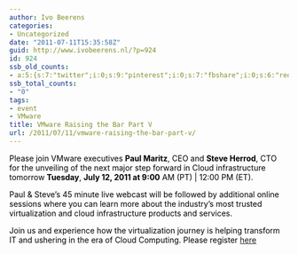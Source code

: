 ```yaml
---
author: Ivo Beerens
categories:
- Uncategorized
date: "2011-07-11T15:35:58Z"
guid: http://www.ivobeerens.nl/?p=924
id: 924
ssb_old_counts:
- a:5:{s:7:"twitter";i:0;s:9:"pinterest";i:0;s:7:"fbshare";i:0;s:6:"reddit";i:0;s:6:"tumblr";N;}
ssb_total_counts:
- "0"
tags:
- event
- VMware
title: VMware Raising the Bar Part V
url: /2011/07/11/vmware-raising-the-bar-part-v/
---
```


<font color="#000000">Please join VMware executives **Paul Maritz**, CEO and **Steve Herrod**, CTO for the unveiling of the next major step forward in Cloud infrastructure tomorrow **Tuesday**, **July 12, 2011 at 9:00** AM (PT) | 12:00 PM (ET).</font>

<font color="#000000">Paul &amp; Steve’s 45 minute live webcast will be followed by additional online sessions where you can learn more about the industry’s most trusted virtualization and cloud infrastructure products and services.</font>

<font color="#000000">Join us and experience how the virtualization journey is helping transform IT and ushering in the era of Cloud Computing. Please register</font> [here](https://event.on24.com/eventRegistration/EventLobbyServlet?target=registration.jsp&needuserinfo=y&eventid=319982&sessionid=1&key=82E09EE9B6FB6F29E31FB41998C23C79&sourcepage=register)

